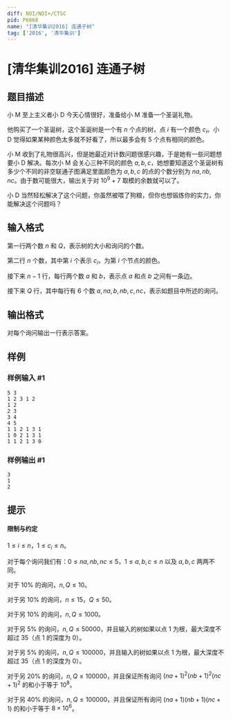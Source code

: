 ```yaml
---
diff: NOI/NOI+/CTSC
pid: P6668
name: "[清华集训2016] 连通子树"
tag: ['2016', '清华集训']
---
```

# [清华集训2016] 连通子树
## 题目描述

小 M 至上主义者小 D 今天心情很好，准备给小 M 准备一个圣诞礼物。

他购买了一个圣诞树，这个圣诞树是一个有 $n$ 个点的树，点 $i$ 有一个颜色 $c_i$。小 D 觉得如果某种颜色太多就不好看了，所以最多会有 $5$ 个点有相同的颜色。

小 M 收到了礼物很高兴，但是她最近对计数问题很感兴趣，于是她有一些问题想要小 D 解决。每次小 M 会关心三种不同的颜色 $a,b,c$，她想要知道这个圣诞树有多少个不同的非空联通子图满足里面颜色为 $a,b,c$ 的点的个数分别为 $na,nb,nc$。由于数可能很大，输出关于对 $10^9+7$ 取模的余数就可以了。

小 D 当然轻松解决了这个问题，你虽然被喂了狗粮，但你也想锻炼你的实力，你能解决这个问题吗？


## 输入格式

第一行两个数 $n$ 和 $Q$，表示树的大小和询问的个数。 

第二行 $n$ 个数，其中第 $i$ 个表示 $c_i$，为第 $i$ 个节点的颜色。 

接下来 $n-1$ 行，每行两个数 $a$ 和 $b$，表示点 $a$ 和点 $b$ 之间有一条边。

接下来 $Q$ 行，其中每行有 $6$ 个数 $a,na,b,nb,c,nc$，表示如题目中所述的询问。
## 输出格式

对每个询问输出一行表示答案。

## 样例

### 样例输入 #1
```
5 3
1 2 3 1 2
1 2
2 3
3 4
4 5
1 1 2 1 3 1
1 0 2 1 3 1
1 1 2 1 3 0
```
### 样例输出 #1
```
3
1
2
```
## 提示

#### 限制与约定

$1≤i≤n$，$1≤c_i≤n$。

对于每个询问我们有：$0≤na,nb,nc≤5$，$1≤a,b,c≤n$ 以及 $a,b,c$ 两两不同。

对于 $10\%$ 的询问，$n,Q≤10$。

对于另 $10\%$ 的询问，$n≤15$，$Q≤50$。

对于另 $10\%$ 的询问，$n,Q≤1000$。

对于另 $5\%$ 的询问，$n,Q≤50000$，并且输入的树如果以点 $1$ 为根，最大深度不超过 $35$（点 $1$ 的深度为 $0$）。

对于另 $5\%$ 的询问，$n,Q≤100000$，并且输入的树如果以点 $1$ 为根，最大深度不超过 $35$（点 $1$ 的深度为 $0$）。

对于另 $20\%$ 的询问，$n,Q≤100000$，并且保证所有询问 $(na+1)^2(nb+1)^2(nc+1)^2$ 的和小于等于 $10^8$。

对于另 $40\%$ 的询问，$n,Q≤100000$，并且保证所有询问 $(na+1)(nb+1)(nc+1)$ 的和小于等于 $8\times 10^6$。
